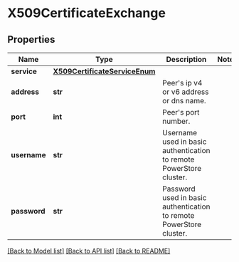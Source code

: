 # X509CertificateExchange

## Properties
Name | Type | Description | Notes
------------ | ------------- | ------------- | -------------
**service** | [**X509CertificateServiceEnum**](X509CertificateServiceEnum.md) |  | 
**address** | **str** | Peer&#39;s ip v4 or v6 address or dns name. | 
**port** | **int** | Peer&#39;s port number. | 
**username** | **str** | Username used in basic authentication to remote PowerStore cluster. | 
**password** | **str** | Password used in basic authentication to remote PowerStore cluster. | 

[[Back to Model list]](../README.md#documentation-for-models) [[Back to API list]](../README.md#documentation-for-api-endpoints) [[Back to README]](../README.md)



